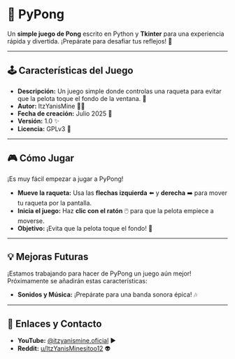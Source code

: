 # 🏓 PyPong

Un **simple juego de Pong** escrito en Python y **Tkinter** para una experiencia rápida y divertida. ¡Prepárate para desafiar tus reflejos! 🚀

---

## 🕹️ Características del Juego

* **Descripción:** Un juego simple donde controlas una raqueta para evitar que la pelota toque el fondo de la ventana. 🧱
* **Autor:** ItzYanisMine 🧑‍💻
* **Fecha de creación:** Julio 2025 📅
* **Versión:** 1.0 ✨
* **Licencia:** GPLv3 📜

---

## 🎮 Cómo Jugar

¡Es muy fácil empezar a jugar a PyPong!

* **Mueve la raqueta:** Usa las **flechas izquierda** ⬅️ y **derecha** ➡️ para mover tu raqueta por la pantalla.
* **Inicia el juego:** Haz **clic con el ratón** 🖱️ para que la pelota empiece a moverse.
* **Objetivo:** ¡Evita que la pelota toque el fondo! 🚫

---

## 💡 Mejoras Futuras

¡Estamos trabajando para hacer de PyPong un juego aún mejor! Próximamente se añadirán estas características:

* **Sonidos y Música:** ¡Prepárate para una banda sonora épica! 🎶

---

## 🔗 Enlaces y Contacto

* **YouTube:** [@itzyanismine.oficial](https://www.youtube.com/@itzyanismine.oficial) ▶️
* **Reddit:** [u/ItzYanisMinesitoo12](https://www.reddit.com/user/ItzYanisMinesitoo12/) 👽
